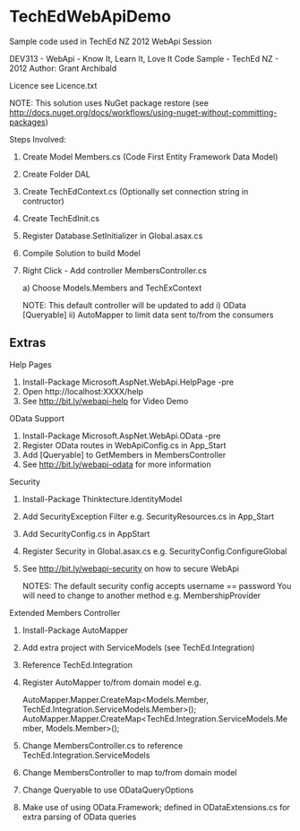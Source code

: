 TechEdWebApiDemo
================

Sample code used in TechEd NZ 2012 WebApi Session

DEV313 - WebApi - Know It, Learn It, Love It
Code Sample - TechEd NZ - 2012
Author: Grant Archibald

Licence see Licence.txt

NOTE: This solution uses NuGet package restore
(see http://docs.nuget.org/docs/workflows/using-nuget-without-committing-packages)

Steps Involved:
1. Create Model Members.cs (Code First Entity Framework Data Model)

2. Create Folder DAL

3. Create TechEdContext.cs (Optionally set connection string in contructor)

4. Create TechEdInit.cs
 
5. Register Database.SetInitializer in Global.asax.cs

6. Compile Solution to build Model

7. Right Click - Add controller MembersController.cs

   a) Choose Models.Members and TechExContext

   NOTE: This default controller will be updated to add
	i) OData [Queryable]
	ii) AutoMapper to limit data sent to/from the consumers

Extras
------

Help Pages
1. Install-Package Microsoft.AspNet.WebApi.HelpPage -pre
2. Open http://localhost:XXXX/help 
3. See http://bit.ly/webapi-help for Video Demo

OData Support
1. Install-Package Microsoft.AspNet.WebApi.OData -pre
2. Register OData routes in WebApiConfig.cs in App_Start 
3. Add [Queryable] to GetMembers in MembersController
4. See http://bit.ly/webapi-odata for more information

Security
1. Install-Package Thinktecture.IdentityModel
2. Add SecurityException Filter e.g. SecurityResources.cs in App_Start
3. Add SecurityConfig.cs in AppStart
4. Register Security in Global.asax.cs e.g. SecurityConfig.ConfigureGlobal 
5. See http://bit.ly/webapi-security on how to secure WebApi

	NOTES:
		The default security config accepts username == password
		You will need to change to another method e.g. MembershipProvider

Extended Members Controller
1. Install-Package AutoMapper
2. Add extra project with ServiceModels
   (see TechEd.Integration)
3. Reference TechEd.Integration
4. Register AutoMapper to/from domain model e.g.

	AutoMapper.Mapper.CreateMap<Models.Member, TechEd.Integration.ServiceModels.Member>();
    AutoMapper.Mapper.CreateMap<TechEd.Integration.ServiceModels.Member, Models.Member>();

5. Change MembersController.cs to reference TechEd.Integration.ServiceModels
6. Change MembersController to map to/from domain model
7. Change Queryable to use ODataQueryOptions
8. Make use of using OData.Framework; defined in ODataExtensions.cs for extra parsing of OData queries
	